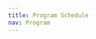 ```yaml
---
title: Program Schedule
nav: Program
---
```


<!---

##### All times are in Central European Time (CET).


| Time       | &nbsp; Program                 | 
| :---------- | :----------------------- | 
| 9:15       | &nbsp; Openings                | 
| 9:30       | &nbsp; Keynote Talk: Rafael A Calvo, Imperial College      | 
| 10:30      | &nbsp; Break                   | 
| 11:00      | &nbsp; Paper Presentation      |
|            | &nbsp; * "Loneliness in daily-life, could agents & robots help and how? Presentation and first elements of validation of the LAAM or Life-companion Agent Acceptance Model", Brice Pablo Diesbach, Jean-Philippe Galan and Michele Grimaldi |
|            | &nbsp; * "Explorative Study on Human Intuitive Responses to Observing Expressive Robot Behavior", Marieke van Otterdijk, Diana Saplacan, Bruno Laeng and Jim Torresen |
|            | &nbsp; * "Adaptive Robot-Assisted Autism Intervention for Children with ASD", Anara Sandygulova, Aida Amirova, Aida Zhanatkyzy, Zhansaule Telisheva and Nazerke Rakhymbayeva |
|            | &nbsp; * "Towards social embodied cobots: The integration of an industrial cobot with a social virtual agent", Matteo Lavit Nicora, Sebastian Beyrodt, Dimitra Tsovaltzi, Fabrizio Nunnari, Patrick Gebhard and Matteo Malosio |  
| 12:00      | &nbsp; Invited Talk: Ognjen (Oggi) Rudovic          | 
| 12:45      | &nbsp; Lunch            | 
| 14:15      | &nbsp; Invited Talk: Deirdre Logan, Boston Children's Hospital                 | 
| 14:45      | &nbsp; Paper Presentation |
|            | &nbsp; * "Design of child-robot interactions for comfort and distraction from post-operative pain and distress", Oriana Ferrari, Feiran Zhang, Jules van Gurp, Ayrton Braam, Frank Broz and Emilia Barakova |
|            | &nbsp; * "A Social Robot for Emotion Recognition and Burden Levels Assessment for Informal Caregivers", Samuel Millan Norman and Carolina Fuentes|
|            | &nbsp; * "Online Learners’ Cognitive-Affective States Awareness to support Wellbeing and Self-Regulation Skills", Marie-Luce Bourguet, Jacqueline Urakami and Gentiane Venture |  
|            | &nbsp; * "Can Robots Help in the Evaluation of Mental Wellbeing in Children? An Empirical Study", Nida Itrat Abbasi, Micol Spitale, Joanna Anderson, Tamsin Ford, Peter B. Jones and Hatice Gunes |
| 15:45      | &nbsp; Break |
| 16:00      | &nbsp; Keynote Talk:  Maja Mataric, University of Southern California | 
| 16:45      | &nbsp; Break                 | 
| 17:00      | &nbsp; Keynote Talk: Hae Won Park, MIT Media Lab          | 
| 17:45      | &nbsp; Closing           | 

--> 